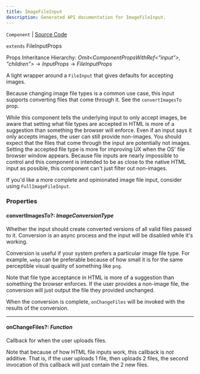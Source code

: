```yaml
---
title: ImageFileInput
description: Generated API documentation for ImageFileInput.
---
```


`Component` | [Source Code](https://github.com/mrCamelCode/jtjs/blob/ddfaeb1a2c9bf793372bb41076f65f452b124091/libs/react/lib/components/input/base/ImageFileInput.tsx#L46)

`extends` FileInputProps

Props Inheritance Hierarchy: _Omit<ComponentPropsWithRef<"input">, "children">_ -> _InputProps_ -> _FileInputProps_

A light wrapper around a `FileInput` that gives defaults for accepting images.

Because changing image file types is a common use case, this input supports
converting files that come through it. See the `convertImagesTo` prop.

While this component tells the underlying input to only accept images, be aware
that setting what file types are accepted in HTML is more of a suggestion
than something the browser will enforce. Even if an input says it only accepts
images, the user can still provide non-images. You should expect that the files
that come through the input are potentially not images. Setting the accepted file
type is more for improving UX when the OS' file browser window appears. Because
file inputs are nearly impossible to control and this component is intended to be
as close to the native HTML input as possible, this component can't just filter out
non-images.

If you'd like a more complete and opinionated image file input, consider using
`FullImageFileInput`.

### Properties

#### convertImagesTo?: _ImageConversionType_

Whether the input should create converted versions of all valid files
passed to it. Conversion is an async process and the input will be
disabled while it's working.

Conversion is useful if your system prefers a particular image file type.
For example, `webp` can be preferable because of how small it is for
the same perceptible visual quality of something like `png`.

Note that file type acceptance in HTML is more of a suggestion than something
the browser enforces. If the user provides a non-image file, the conversion
will just output the file they provided unchanged.

When the conversion is complete, `onChangeFiles` will be invoked with the results
of the conversion.

---

#### onChangeFiles?: _Function_

Callback for when the user uploads files.

Note that because of how HTML file inputs work, this callback is _not_
additive. That is, if the user uploads 1 file, then uploads 2 files, the
second invocation of this callback will just contain the 2 new files.